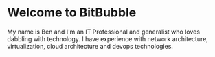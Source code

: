 
# Welcome to BitBubble

My name is Ben and I'm an IT Professional and generalist who loves dabbling with technology. I have experience with network architecture, virtualization, cloud architecture and devops technologies.  
